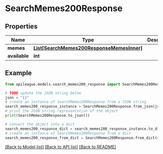 # SearchMemes200Response


## Properties

Name | Type | Description | Notes
------------ | ------------- | ------------- | -------------
**memes** | [**List[SearchMemes200ResponseMemesInner]**](SearchMemes200ResponseMemesInner.md) |  | [optional] 
**available** | **int** |  | [optional] 

## Example

```python
from apileague.models.search_memes200_response import SearchMemes200Response

# TODO update the JSON string below
json = "{}"
# create an instance of SearchMemes200Response from a JSON string
search_memes200_response_instance = SearchMemes200Response.from_json(json)
# print the JSON string representation of the object
print(SearchMemes200Response.to_json())

# convert the object into a dict
search_memes200_response_dict = search_memes200_response_instance.to_dict()
# create an instance of SearchMemes200Response from a dict
search_memes200_response_from_dict = SearchMemes200Response.from_dict(search_memes200_response_dict)
```
[[Back to Model list]](../README.md#documentation-for-models) [[Back to API list]](../README.md#documentation-for-api-endpoints) [[Back to README]](../README.md)


